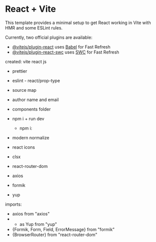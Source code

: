 # React + Vite

This template provides a minimal setup to get React working in Vite with HMR and some ESLint rules.

Currently, two official plugins are available:

- [@vitejs/plugin-react](https://github.com/vitejs/vite-plugin-react/blob/main/packages/plugin-react/README.md) uses [Babel](https://babeljs.io/) for Fast Refresh
- [@vitejs/plugin-react-swc](https://github.com/vitejs/vite-plugin-react-swc) uses [SWC](https://swc.rs/) for Fast Refresh

created: vite react js

- prettier
- eslint - react/prop-type
- source map
- author name and email
- components folder


- npm i + run dev
    + npm i:
- modern normalize
- react icons
- clsx
- react-router-dom
- axios
- formik
- yup


imports: 
- axios from "axios"
- * as Yup from "yup"
- {Formik, Form, Field, ErrorMessage} from "formik"
- {BrowserRouter} from "react-router-dom"
